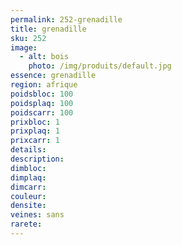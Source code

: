 ```yaml
---
permalink: 252-grenadille
title: grenadille
sku: 252
image: 
  - alt: bois
    photo: /img/produits/default.jpg
essence: grenadille
region: afrique
poidsbloc: 100
poidsplaq: 100
poidscarr: 100
prixbloc: 1
prixplaq: 1
prixcarr: 1
details: 
description: 
dimbloc: 
dimplaq: 
dimcarr: 
couleur: 
densite: 
veines: sans
rarete: 
---
```

